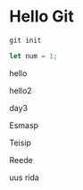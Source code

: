 # Hello Git

``git init``

```javascript
let num = 1;
```

hello

hello2

day3

Esmasp

Teisip

Reede

uus rida